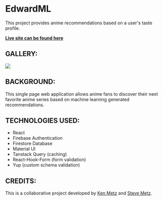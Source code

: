 # EdwardML

This project provides anime recommendations based on a user's taste profile.

**[Live site can be found here](https://anime-finder-b3751.web.app/)**

## GALLERY:

![](EdsTour.gif)

## BACKGROUND:

This single page web application allows anime fans to discover their next favorite anime series based on machine learning generated recommendations.

## TECHNOLOGIES USED:

- React
- Firebase Authentication
- Firestore Database
- Material UI
- Tanstack Query (caching)
- React-Hook-Form (form validation)
- Yup (custom schema validation)

## CREDITS:

This is a collaborative project developed by [Ken Metz](https://github.com/KennethMetz) and [Steve Metz](https://github.com/metzsg).
